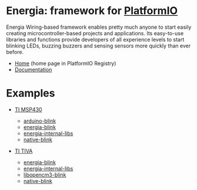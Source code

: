 
# Energia: framework for [PlatformIO](https://platformio.org)

Energia Wiring-based framework enables pretty much anyone to start easily creating microcontroller-based projects and applications. Its easy-to-use libraries and functions provide developers of all experience levels to start blinking LEDs, buzzing buzzers and sensing sensors more quickly than ever before.

* [Home](https://platformio.org/frameworks/energia) (home page in PlatformIO Registry)
* [Documentation](https://docs.platformio.org/page/frameworks/energia.html)

# Examples

- [TI MSP430](https://github.com/platformio/platform-timsp430)
  * [arduino-blink](https://github.com/platformio/platform-timsp430/tree/master/examples/arduino-blink)
  * [energia-blink](https://github.com/platformio/platform-timsp430/tree/master/examples/energia-blink)
  * [energia-internal-libs](https://github.com/platformio/platform-timsp430/tree/master/examples/energia-internal-libs)
  * [native-blink](https://github.com/platformio/platform-timsp430/tree/master/examples/native-blink)

- [TI TIVA](https://github.com/platformio/platform-titiva)
  * [energia-blink](https://github.com/platformio/platform-titiva/tree/master/examples/energia-blink)
  * [energia-internal-libs](https://github.com/platformio/platform-titiva/tree/master/examples/energia-internal-libs)
  * [libopencm3-blink](https://github.com/platformio/platform-titiva/tree/master/examples/libopencm3-blink)
  * [native-blink](https://github.com/platformio/platform-titiva/tree/master/examples/native-blink)

